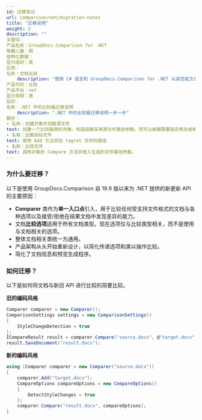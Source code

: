 ```yaml
---
id: 迁移笔记
url: comparison/net/migration-notes
title: "迁移说明"
weight: 3
description: ""
关键词：
产品名称：GroupDocs.Comparison for .NET
隐藏儿童：假
结构化数据：
显示组织：真
应用：
名称：文档比较
    description: "使用 C# 语言和 GroupDocs.Comparison for .NET 以高性能方式本地比较文档"
产品代码：比较
产品平台：net
显示视频：真
如何：
名称：.NET 中的比较器迁移说明
    description: ".NET 中的比较器迁移说明一步一步"
脚步：
- 名称：创建对象并加载源文件
text: 创建一个比较器类的对象。构造函数采用源文件路径参数。您可以根据需要指定绝对或相对文件路径。
- 名称：加载目标文件
text: 使用 Add 方法添加 tagret 文件的路径
- 名称：比较文件
text: 调用对象的 Compare 方法并放入生成的文件路径参数。
---
```

### 为什么要迁移？

  

以下是使用 GroupDocs.Comparison 自 19.9 版以来为 .NET 提供的新更新 API 的主要原因：

* **Comparer** 类作为**单一入口点**引入，用于比较任何受支持文件格式的文档与各种选项以及接受/拒绝在结果文档中发现差异的能力。
* 文档**比较选项**适用于所有文档类型。现在选项仅与比较类型相关，而不是使用与文档相关的选项。
* 整体文档相关类统一为通用。
* 产品架构从头开始重新设计，以简化传递选项和类以操作比较。
* 简化了文档信息和预览生成程序。

      



    



### 如何迁移？

以下是如何将文档与新旧 API 进行比较的简要比较。


**旧的编码风格**

```csharp
Comparer comparer = new Comparer();
ComparisonSettings settings = new ComparisonSettings() 
{ 
	StyleChangeDetection = true
};
ICompareResult result = comparer.Compare("source.docx", @"target.docx", settings);
result.SaveDocument("result.docx");
```

**新的编码风格**

```csharp
using (Comparer comparer = new Comparer("source.docx"))
{
    comparer.Add("target.docx");
    CompareOptions compareOptions = new CompareOptions()
    {
        DetectStyleChanges = true
    };
	comparer.Compare("result.docx", compareOptions);
}
```

